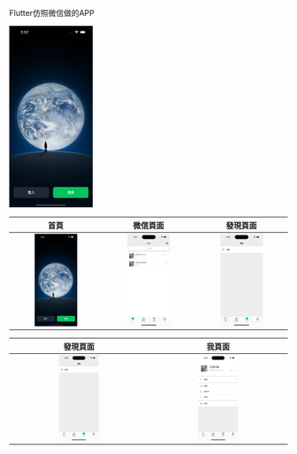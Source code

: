 Flutter仿照微信做的APP

<img src="images/首頁.png" width="30%">

| 首頁 | 微信頁面 | 發現頁面|
| :----: | :----: |:----: |
| <img src="images/首頁.png" width="50%"> | <img src="images/微信頁面.png" width="50%">|<img src="images/發現頁面.png" width="50%">|

| 發現頁面 | 我頁面| 
| :----: | :----: | 
| <img src="images/發現頁面.png" width="30%"> | <img src="images/我頁面.png" width="30%">| 

        
